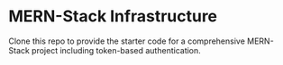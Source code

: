 # MERN-Stack Infrastructure

Clone this repo to provide the starter code for a comprehensive MERN-Stack project including token-based authentication.



